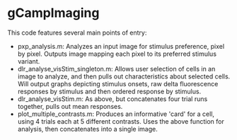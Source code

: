 # gCampImaging

This code features several main points of entry:

* pxp_analysis.m: Analyzes an input image for stimulus preference, pixel by pixel. Outputs image mapping each pixel to its preferred stimulus variant.
* dlr_analyse_visStim_singleton.m: Allows user selection of cells in an image to analyze, and then pulls out characteristics about selected cells. Will output graphs depicting stimulus onsets, raw delta fluorescence responses by stimulus and then ordered response by stimulus.
* dlr_analyse_visStim.m: As above, but concatenates four trial runs together, pulls out mean responses.
* plot_multiple_contrasts.m: Produces an informative 'card' for a cell, using 4 trials each at 5 different contrasts. Uses the above function for analysis, then concatenates into a single image.